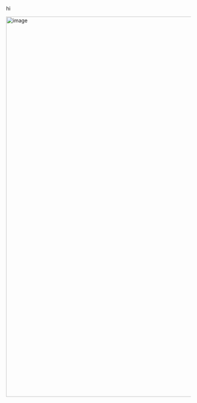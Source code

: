 hi

<img width="1920" height="1040" alt="image" src="https://github.com/user-attachments/assets/b9588544-b786-41f4-8e73-822fecb1c8b4" />
